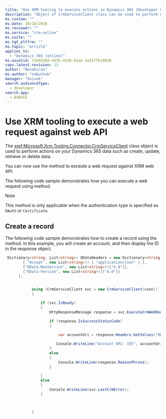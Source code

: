 ```yaml
---
title: "Use XRM tooling to execute actions in Dynamics 365 (Developer Guide for Dynamics 365 Customer Engagement) | MicrosoftDocs"
description: "Object of CrmServiceClient class can be used to perform create, retrieve, update and delete operations on Dynamics 365 data"
ms.custom: ""
ms.date: 10/10/2018
ms.reviewer: ""
ms.service: "crm-online"
ms.suite: ""
ms.tgt_pltfrm: ""
ms.topic: "article"
applies_to: 
  - "Dynamics 365 (online)"
ms.assetid: 72e9238d-e0fb-453b-b1ab-3a15ffb19838
caps.latest.revision: 13
author: "Navakiran"
ms.author: "nabuthuk"
manager: "kvivek"
search.audienceType: 
  - developer
search.app: 
  - D365CE
---
```

# Use XRM tooling to execute a web request against web API

The <xref:Microsoft.Xrm.Tooling.Connector.CrmServiceClient> class object is used to perform actions on your Dynamics 365 data such as create, update, retrieve or delete data.

You can now use the <!--<xref:Microsoft.Xrm.Tooling.Connector.CrmServiceClient>.<xref:Microsoft.Xrm.Tooling.Connector.CrmServiceClient.ExecuteCrmWebRequest>--> method to exceute a web request against XRM web API.

The following code sample demonstrates how you can execute a web request using <!--<xref:Microsoft.Xrm.Tooling.Connector.CrmServiceClient.ExecuteCrmWebRequest>--> method. 

>[!NOTE]
> This method is only applicable when the authentication type is specified as `OAuth` or `Certificate`.

## Create a record
The following code sample demonstrates how to create a record using the <!--<xref:Microsoft.Xrm.Tooling.Connector.CrmServiceClient>.<xref:Microsoft.Xrm.Tooling.Connector.CrmServiceClient.ExecuteCrmWebRequest>--> method. In this example, you will create an account, and then display the ID in the response object.  

```csharp
 Dictionary<string, List<string>> ODataHeaders = new Dictionary<string, List<string>>() {
        { "Accept", new List<string>() { "application/json" } },
        {"OData-MaxVersion", new List<string>(){"4.0"}},
        {"OData-Version", new List<string>(){"4.0"}}
      };


            using (CrmServiceClient svc = new CrmServiceClient(conn))
            {

                if (svc.IsReady)
                {
                    HttpResponseMessage response = svc.ExecuteCrmWebRequest(HttpMethod.Get, "accounts?$select=name", "{ \"name\":\"Test Account\"}", ODataHeaders, "application/json");

                    if (response.IsSuccessStatusCode)
                    {
                        
                        var accountUri = response.Headers.GetValues("OData-EntityId").FirstOrDefault();

                       Console.WriteLine("Account URI: {0}", accountUri);
                    }
                    else
                    {
                        Console.WriteLine(response.ReasonPhrase);
                    }

                }
                else
                {
                    Console.WriteLine(svc.LastCrmError);
                }



            }
```

